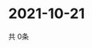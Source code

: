 # 2021-10-21
  共 0条

  <!-- BEGIN -->
  <!-- 最后更新时间Thu Oct 21 2021 02:31:14 GMT+0000 (Coordinated Universal Time) -->
  
  <!-- END -->
  
  